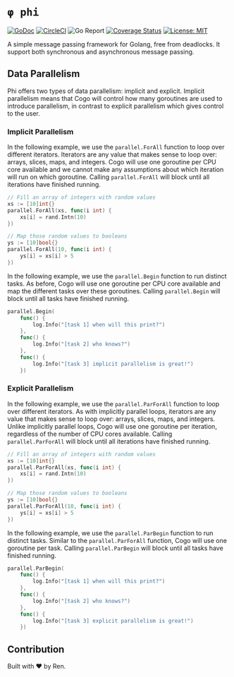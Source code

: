 # `φ phi`

[![GoDoc](https://godoc.org/github.com/renproject/phi?status.svg)](https://godoc.org/github.com/renproject/phi)
[![CircleCI](https://circleci.com/gh/renproject/phi/tree/master.svg?style=shield)](https://circleci.com/gh/renproject/phi/tree/master)
![Go Report](https://goreportcard.com/badge/github.com/renproject/phi)
[![Coverage Status](https://coveralls.io/repos/github/renproject/phi/badge.svg?branch=master)](https://coveralls.io/github/renproject/phi?branch=master)
[![License: MIT](https://img.shields.io/badge/license-MIT-green.svg)](https://opensource.org/licenses/MIT)

A simple message passing framework for Golang, free from deadlocks. It support both synchronous and asynchronous message passing.

## Data Parallelism

Phi offers two types of data parallelism: implicit and explicit. Implicit parallelism means that Cogo will control how many goroutines are used to introduce parallelism, in contrast to explicit parallelism which gives control to the user.

### Implicit Parallelism

In the following example, we use the `parallel.ForAll` function to loop over different iterators. Iterators are any value that makes sense to loop over: arrays, slices, maps, and integers. Cogo will use one goroutine per CPU core available and we cannot make any assumptions about which iteration will run on which goroutine. Calling `parallel.ForAll` will block until all iterations have finished running.

```go
// Fill an array of integers with random values
xs := [10]int{}
parallel.ForAll(xs, func(i int) {
    xs[i] = rand.Intn(10)
})

// Map those random values to booleans
ys := [10]bool{}
parallel.ForAll(10, func(i int) {
    ys[i] = xs[i] > 5
})
```

In the following example, we use the `parallel.Begin` function to run distinct tasks. As before, Cogo will use one goroutine per CPU core available and map the different tasks over these goroutines. Calling `parallel.Begin` will block until all tasks have finished running.

```go
parallel.Begin(
    func() {
        log.Info("[task 1] when will this print?")
    },
    func() {
        log.Info("[task 2] who knows?")
    },
    func() {
        log.Info("[task 3] implicit parallelism is great!")
    })
```

### Explicit Parallelism

In the following example, we use the `parallel.ParForAll` function to loop over different iterators. As with implicitly parallel loops, iterators are any value that makes sense to loop over: arrays, slices, maps, and integers. Unlike implicitly parallel loops, Cogo will use one goroutine per iteration, regardless of the number of CPU cores available. Calling `parallel.ParForAll` will block until all iterations have finished running.

```go
// Fill an array of integers with random values
xs := [10]int{}
parallel.ParForAll(xs, func(i int) {
    xs[i] = rand.Intn(10)
})

// Map those random values to booleans
ys := [10]bool{}
parallel.ParForAll(10, func(i int) {
    ys[i] = xs[i] > 5
})
```

In the following example, we use the `parallel.ParBegin` function to run distinct tasks. Similar to the `parallel.ParForAll` function, Cogo will use one goroutine per task. Calling `parallel.ParBegin` will block until all tasks have finished running.

```go
parallel.ParBegin(
    func() {
        log.Info("[task 1] when will this print?")
    },
    func() {
        log.Info("[task 2] who knows?")
    },
    func() {
        log.Info("[task 3] explicit parallelism is great!")
    })
```

## Contribution

Built with ❤ by Ren.
